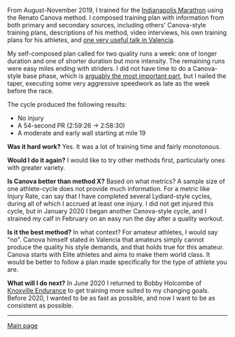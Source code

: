 From August-November 2019, I trained for the [Indianapolis Marathon](https://monumentalmarathon.com/) using the Renato Canova method. I composed training plan with information from both primary and secondary sources, including others' Canova-style training plans, descriptions of his method, video interviews, his own training plans for his athletes, and [one very useful talk in Valencia](https://www.sltr.us/2019/08/Renato%20Canova%20in%20Valencia.html).

My self-composed plan called for two quality runs a week: one of longer duration and one of shorter duration but more intensity. The remaining runs were easy miles ending with striders. I did not have time to do a Canova-style base phase, which is [arguably the most important part](https://nateruns.blogspot.com/2015/02/throwback-thursday-meeting-canova.html), but I nailed the taper, executing some very aggressive speedwork as late as the week before the race.

The cycle produced the following results:

 - No injury
 - A 54-second PR (2:59:26 → 2:58:30)
 - A moderate and early wall starting at mile 19

**Was it hard work?** Yes. It was a lot of training time and fairly monotonous.

**Would I do it again?** I would like to try other methods first, particularly ones with greater variety.

**Is Canova better than method X?** Based on what metrics? A sample size of one athlete-cycle does not provide much information. For a metric like Injury Rate, can say that I have completed several Lydiard-style cycles, during all of which I accrued at least one injury. I did not get injured this cycle, but in January 2020 I began another Canova-style cycle, and I strained my calf in February on an easy run the day after a quality workout.

**Is it the best method?** In what context? For amateur athletes, I would say "no". Canova himself stated in Valencia that amateurs simply cannot produce the quality his style demands, and that holds true for this amateur. Canova starts with Elite athletes and aims to make them world class. It would be better to follow a plan made specifically for the type of athlete you are.

**What will I do next?** In June 2020 I returned to Bobby Holcombe of [Knoxville Endurance](http://www.knoxvilleendurance.com/) to get training more suited to my changing goals. Before 2020, I wanted to be as fast as possible, and now I want to be as consistent as possible.

***
[Main page](index.html)
